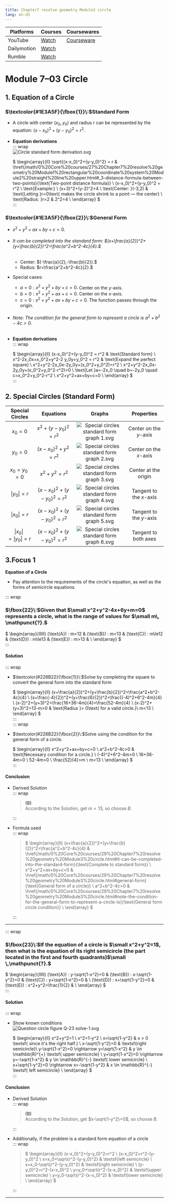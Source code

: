```yaml
---
title: Chapter7 resolve geometry Module3 circle
lang: en-US
---
```

| Platforms   | Courses                                                                                      | Coursewares                                                       |
|-------------|----------------------------------------------------------------------------------------------|-------------------------------------------------------------------|
| YouTube     | [Watch](https://www.youtube.com/watch?v=Tzz3WDdaVEI&list=PLm0MFkgiW1JgKq1kku2WxmrElFbDl7p_s) | [Courseware](../../public/math/Core%20courses/pdf/Courseware.pdf) |
| Dailymotion | [Watch](https://www.dailymotion.com/video/x9gsui2?playlist=x9h6d2)                           |                                                                   |
| Rumble      | [Watch](https://rumble.com/v6s95hp-29-chapter7-resolve-geometry-module3-circle.html)                                    |                                                                   |



# Module 7–03 Circle

## 1. Equation of a Circle

### $\textcolor{#1E3A5F}{\fbox{1}}\:$Standard Form
- A circle with center $(x_0,y_0)$ and radius $r$ can be represented by the equation: $(x-x_0)^2+(y-y_0)^2=r^2.$
- __Equation derivations__   
  ::: wrap    
  ![Circle standard form derivation.svg](../../public/math/Core%20courses/Circle%20standard%20form%20derivation.svg)  

  $
  \begin{array}{ll}
  \sqrt{(x-x_0)^2+(y-y_0)^2} = r & \href{/math/0%20Core%20courses/27%20Chapter7%20resolve%20geometry%20Module1%20rectangular%20coordinate%20system%20Module2%20straight%20line%20upper.html#_3-distance-formula-between-two-points}{\text{Two-point distance formula}} \\
  (x-x_0)^2+(y-y_0)^2 = r^2 \\
  \text{Example:} \\
  (x+3)^2+(y-2)^2=4 \\
  \text{Center: }(-3,2) & \text{Letting }r=0\text{ makes the circle shrink to a point — the center} \\
  \text{Radius: }r=2 & 2^2=4 \\
  \end{array}
  $  
  :::

### $\textcolor{#1E3A5F}{\fbox{2}}\:$General Form
- $x^2+y^2+ax+by+c=0.$  
- ###### It can be completed into the standard form: $(x+\frac{a}{2})^2+(y+\frac{b}{2})^2=\frac{a^2+b^2-4c}{4}.$  
  - Center: $(-\frac{a}{2},-\frac{b}{2}).$
  - Radius: $r=\frac{a^2+b^2-4c}{2}.$
- Special cases:
  - $a=0: x^2+y^2+by+c=0.$ Center on the $y$-axis.
  - $b=0: x^2+y^2+ax+c=0.$ Center on the $x$-axis. 
  - $c=0: x^2+y^2+ax+by+c=0.$ The function passes through the origin.
- ###### Note: The condition for the general form to represent a circle is $a^2+b^2-4c>0.$  
- __Equation derivations__   
  ::: wrap    

  $
  \begin{array}{ll}
  (x-x_0)^2+(y-y_0)^2 = r^2 & \text{Standard form} \\
  x^2-2x_0x+x_0^2+y^2-2 y_0y+y_0^2 = r^2 & \text{Expand the perfect square} \\
  x^2+y^2-2x_0x-2y_0y+(x_0^2+y_0^2)=r^2 \\
  x^2+y^2-2x_0x-2y_0y+(x_0^2+y_0^2-r^2)=0 \\
  \text{Let }a=-2x_0 \quad b=-2y_0 \quad c=x_0^2+y_0^2-r^2 \\
  x^2+y^2+ax+by+c=0 \\
  \end{array}
  $  
  :::

## 2. Special Circles (Standard Form)  

|  	Special Circles   |         Equations         |                                                               Graphs                                                               |       Properties        |
|:-------------------:|:-------------------------:|:----------------------------------------------------------------------------------------------------------------------------------:|:-----------------------:|
|       $x_0=0$       |    $x^2+(y-y_0)^2=r^2$    | ![Special circles standard form graph 1.svg](../../public/math/Core%20courses/Special%20circles%20standard%20form%20graph%201.svg) | Center on the $y$-axis  |
|       $y_0=0$       |    $(x-x_0)^2+y^2=r^2$    | ![Special circles standard form graph 2.svg](../../public/math/Core%20courses/Special%20circles%20standard%20form%20graph%202.svg) | Center on the $x$-axis  |
|     $x_0=y_0=0$     |       $x^2+y^2=r^2$       | ![Special circles standard form graph 3.svg](../../public/math/Core%20courses/Special%20circles%20standard%20form%20graph%203.svg) |  Center at the origin   |
|     $\|y_0\|=r$     | $(x-x_0)^2+(y-y_0)^2=r^2$ | ![Special circles standard form graph 4.svg](../../public/math/Core%20courses/Special%20circles%20standard%20form%20graph%204.svg) | Tangent to the $x$-axis |
|     $\|x_0\|=r$     | $(x-x_0)^2+(y-y_0)^2=r^2$ | ![Special circles standard form graph 5.svg](../../public/math/Core%20courses/Special%20circles%20standard%20form%20graph%205.svg) | Tangent to the $y$-axis |
| $\|x_0\|=\|y_0\|=r$ | $(x-x_0)^2+(y-y_0)^2=r^2$ | ![Special circles standard form graph 6.svg](../../public/math/Core%20courses/Special%20circles%20standard%20form%20graph%206.svg) |  Tangent to both axes   |

## 3.Focus 1
__Equation of a Circle__   
- Pay attention to the requirements of the circle's equation, as well as the forms of semicircle equations.


::: wrap
### $\fbox{22}\:$Given that $\small x^2+y^2-4x+6y+m=0$ represents a circle, what is the range of values for $\small m\, \mathpunct{?}.$
$
\begin{array}{lllll}
(\text{A}) \: m<12 &
(\text{B}) \: m<13 &
(\text{C}) \: m\le12 &
(\text{D}) \: m\le13 &
(\text{E}) \: m>13 & \\
\end{array}
$  
:::
#### Solution
::: wrap
- $\textcolor{#228B22}{\fbox{1}}\:$Solve by completing the square to convert the general form into the standard form  

  $
  \begin{array}{ll}
  (x+\frac{a}{2})^2+(y+\frac{b}{2})^2=\frac{a^2+b^2-4c}{4} \\
  (x+\frac{-4}{2})^2+(y+\frac{6}{2})^2=\frac{(-4)^2+6^2-4m}{4} \\
  (x-2)^2+(y+3)^2=\frac{16+36-4m}{4}=\frac{52-4m}{4} \\
  (x-2)^2+(y+3)^2=13-m>0 & \text{Radius }> 0\text{ for a valid circle.}\\
  m<13 \\
  \end{array}
  $   
:::  
::: wrap
- $\textcolor{#228B22}{\fbox{2}}\:$Solve using the condition for the general form of a circle.

  $
  \begin{array}{ll}
  x^2+y^2+ax+by+c=0 \\
  a^2+b^2-4c>0 & \text{Necessary condition for a circle.} \\
  (-4)^2+6^2-4m>0 \\
  16+36-4m>0 \\
  52-4m>0 \\
  \frac{52}{4}>m \\
  m<13 \\
  \end{array}
  $   
:::  
#### Conclusion
- Derived Solution  
  ::: wrap
  > $\mathbf{(B)}$  
  > According to the Solution, get $m<13$, so choose $B$. 

  :::
- Formula used  
  ::: wrap
  >$
  \begin{array}{ll}
  (x+\frac{a}{2})^2+(y+\frac{b}{2})^2=\frac{a^2+b^2-4c}{4} & \href{/math/0%20Core%20courses/29%20Chapter7%20resolve%20geometry%20Module3%20circle.html#it-can-be-completed-into-the-standard-form}{\text{Complete to standard form}} \\
  x^2+y^2+ax+by+c=0 & \href{/math/0%20Core%20courses/29%20Chapter7%20resolve%20geometry%20Module3%20circle.html#general-form}{\text{General form of a circle}} \\
  a^2+b^2-4c>0 & \href{/math/0%20Core%20courses/29%20Chapter7%20resolve%20geometry%20Module3%20circle.html#note-the-condition-for-the-general-form-to-represent-a-circle-is}{\text{General form circle condition}} \\
  \end{array}
  >$

  :::
---

::: wrap
### $\fbox{23}\:$If the equation of a circle is $\small x^2+y^2=1$, then what is the equation of its right semicircle (the part located in the first and fourth quadrants)$\small \,\mathpunct{?}.$
$
\begin{array}{lllll}
(\text{A}) \: y-\sqrt{1-x^2}=0 &
(\text{B}) \: x-\sqrt{1-y^2}=0 &
(\text{C}) \: y+\sqrt{1-x^2}=0 & \\
(\text{D}) \: x+\sqrt{1-y^2}=0 &
(\text{E}) \: x^2+y^2=\frac{1}{2} & \\
\end{array}
$  
:::
#### Solution
::: wrap  
- Show known conditions  
  ![Question circle figure Q-23 solve-1.svg](../../public/math/Core%20courses/Question%20circle%20figure%20Q-23%20solve-1.svg)  

  $
  \begin{array}{ll}
  x^2+y^2=1 \\
  x^2=1-y^2 \\
  x=\sqrt{1-y^2} & x > 0 \textsf{ since it's the right half.} \\
  x-\sqrt{1-y^2}=0 & \textsf{right semicircle}\\
  y-\sqrt{1-x^2}=0 \rightarrow y=\sqrt{1-x^2} & y \in \mathbb{R}^{+} \textsf{ upper semicircle} \\
  y+\sqrt{1-x^2}=0 \rightarrow y=-\sqrt{1-x^2} & y \in \mathbb{R}^{-} \textsf{ lower semicircle} \\
  x+\sqrt{1-y^2}=0 \rightarrow x=-\sqrt{1-y^2} & x \in \mathbb{R}^{-} \textsf{ left semicircle} \\
  \end{array}
  $  
:::  
#### Conclusion
- Derived Solution  
  ::: wrap
  > $\mathbf{(B)}$  
  > According to the Solution, get $x-\sqrt{1-y^2}=0$, so choose $B$. 

  :::
- Additionally, if the problem is a standard form equation of a circle  
  ::: wrap
  >$
  \begin{array}{ll}
  (x-x_0)^2+(y-y_0)^2=r^2 \\
  (x-x_0)^2=r^2-(y-y_0)^2 \\
  x=x_0+\sqrt{r^2-(y-y_0)^2} & \textsf{left semicircle} \\
  x=x_0-\sqrt{r^2-(y-y_0)^2} & \textsf{right semicircle} \\
  (y-y_0)^2=r^2-(x-x_0)^2 \\
  y=y_0+\sqrt{r^2-(x-x_0)^2} & \textsf{upper semicircle} \\
  y=y_0-\sqrt{r^2-(x-x_0)^2} & \textsf{lower semicircle} \\
  \end{array}
  >$

  :::
---
